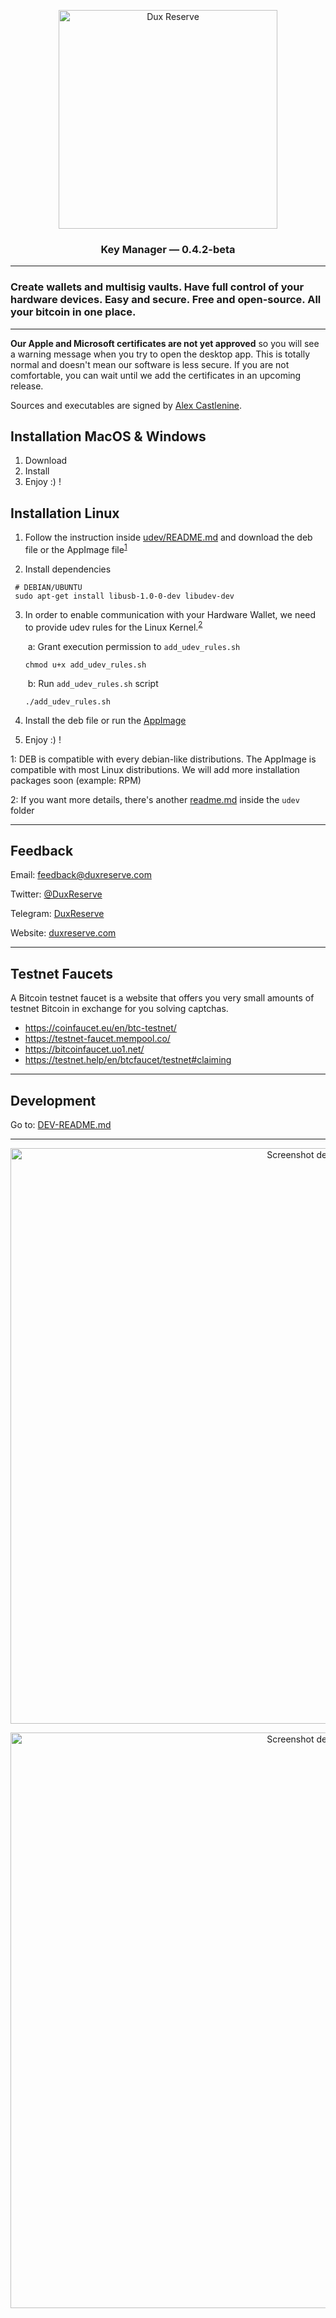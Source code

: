 <p align="center">
  <img src="public/img/logos/dux-logo-with-text.svg" width="350" title="Dux Reserve">
</p>
<h3 align="center">
  Key Manager — 0.4.2-beta
</h3>


----

### Create wallets and multisig vaults. Have full control of your hardware devices. Easy and secure. Free and open-source. All your bitcoin in one place.

----

**Our Apple and Microsoft certificates are not yet approved** so you will see a warning message when you try to open the desktop app. This is totally normal and doesn't mean our software is less secure. If you are not comfortable, you can wait until we add the certificates in an upcoming release.

Sources and executables are signed by [Alex Castlenine](publickeyforsignatures/AlexCastlenine.asc).


## Installation MacOS & Windows
1. Download
2. Install
3. Enjoy :) !


## Installation Linux

1. Follow the instruction inside [udev/README.md](udev/README.md) and download the deb file or the AppImage file<sup>[1](#footnote-1)</sup>

2. Install dependencies

  ```
   # DEBIAN/UBUNTU
   sudo apt-get install libusb-1.0-0-dev libudev-dev
  ```


3. In order to enable communication with your Hardware Wallet, we need to provide udev rules for the Linux Kernel.<sup>[2](#footnote-2)</sup>

   ​	a: Grant execution permission to `add_udev_rules.sh`

   ```
   chmod u+x add_udev_rules.sh
   ```

   ​	b: Run `add_udev_rules.sh` script

   ```
   ./add_udev_rules.sh
   ```

4. Install the deb file or run the [AppImage](https://discourse.appimage.org/t/how-to-run-an-appimage/80)

5. Enjoy :) !

<a name="footnote-1">1</a>: DEB is compatible with every debian-like distributions. The AppImage is compatible with most Linux distributions. We will add more installation packages soon (example: RPM)

<a name="footnote-2">2</a>: If you want more details, there's another [readme.md](udev/README.md) inside the `udev` folder


----


## Feedback

Email: [feedback@duxreserve.com](mailto:feedback@duxreserve.com?subject=Beta%20Feedback)

Twitter: [@DuxReserve](https://twitter.com/DuxReserve)

Telegram: [DuxReserve](https://t.me/DuxReserve)

Website: [duxreserve.com](https://duxreserve.com)


----


## Testnet Faucets
A Bitcoin testnet faucet is a website that offers you very small amounts of testnet Bitcoin in exchange for you solving captchas.

  - https://coinfaucet.eu/en/btc-testnet/
  - https://testnet-faucet.mempool.co/
  - https://bitcoinfaucet.uo1.net/
  - https://testnet.help/en/btcfaucet/testnet#claiming


----


## Development
Go to: [DEV-README.md](DEV-README.md)


----


<p align="center">
  <img src="screenshot-1.png" width="921" title="Screenshot demo">
</p>


<p align="center">
  <img src="screenshot-2.png" width="921" title="Screenshot demo">
</p>